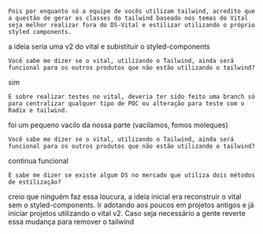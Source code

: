 `Pois por enquanto só a equipe de vocês utilizam tailwind, acredito que a questão de gerar as classes do tailwind baseado nos temas do Vital seja melhor realizar fora do DS-Vital e estilizar utilizando o próprio styled components.`

a ideia seria uma v2 do vital e subistituir o styled-components

`Você sabe me dizer se o vital, utilizando o Tailwind, ainda será funcional para os outros produtos que não estão utilizando o tailwind?`

sim

`E sobre realizar testes no vital, deveria ter sido feito uma branch só para centralizar qualquer tipo de POC ou alteração para teste com o Radix e tailwind.`

foi um pequeno vacilo da nossa parte (vacilamos, fomos moleques)

`Você sabe me dizer se o vital, utilizando o Tailwind, ainda será funcional para os outros produtos que não estão utilizando o tailwind?`

continua funcional

`E sabe me dizer se existe algum DS no mercado que utiliza dois métodos de estilização?`

creio que ninguém faz essa loucura, a ideia inicial era reconstruir o vital sem o styled-components. Ir adotando aos poucos em projetos antigos e já iniciar projetos utilizando o vital v2. Caso seja necessário a gente reverte essa mudança para remover o tailwind
